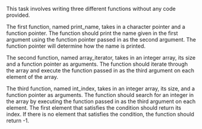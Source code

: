 This task involves writing three different functions without any code provided.

The first function, named print_name, takes in a character pointer and a function pointer. The function should print the name given in the first argument using the function pointer passed in as the second argument. The function pointer will determine how the name is printed.

The second function, named array_iterator, takes in an integer array, its size and a function pointer as arguments. The function should iterate through the array and execute the function passed in as the third argument on each element of the array.

The third function, named int_index, takes in an integer array, its size, and a function pointer as arguments. The function should search for an integer in the array by executing the function passed in as the third argument on each element. The first element that satisfies the condition should return its index. If there is no element that satisfies the condition, the function should return -1.
